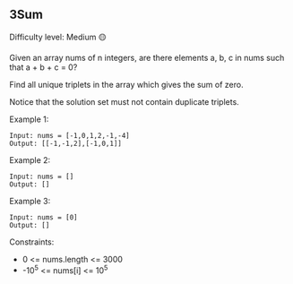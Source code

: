 ## 3Sum
Difficulty level: Medium :yellow_circle:

Given an array nums of n integers, are there elements a, b, c in nums such that a + b + c = 0? 

Find all unique triplets in the array which gives the sum of zero.

Notice that the solution set must not contain duplicate triplets. 

Example 1:
```
Input: nums = [-1,0,1,2,-1,-4]
Output: [[-1,-1,2],[-1,0,1]]
```
Example 2:
```
Input: nums = []
Output: []
```
Example 3:
```
Input: nums = [0]
Output: []
```

Constraints:

- 0 <= nums.length <= 3000
- -10<sup>5</sup> <= nums[i] <= 10<sup>5</sup>
